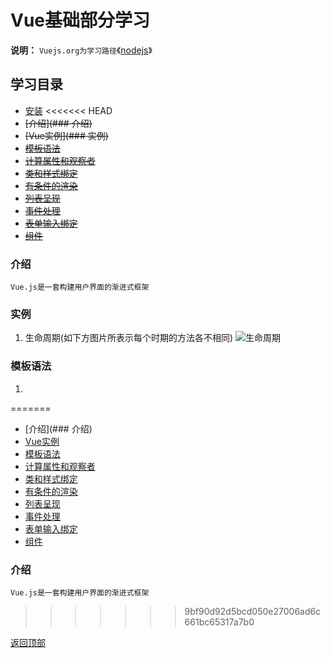 # Vue基础部分学习
**说明：** `Vuejs.org为学习路径`《[nodejs](https://vuejs.org/)》
## 学习目录
- [安装]()
<<<<<<< HEAD
- ~~[介绍](### 介绍)~~
- ~~[Vue实例](### 实例)~~
- ~~[模板语法]()~~
- ~~[计算属性和观察者]()~~
- ~~[类和样式绑定]()~~
- ~~[有条件的渲染]()~~
- ~~[列表呈现]()~~
- ~~[事件处理]()~~
- ~~[表单输入绑定]()~~
- ~~[组件]()~~

### 介绍
`Vue.js是一套构建用户界面的渐进式框架`
### 实例
1. 生命周期(如下方图片所表示每个时期的方法各不相同)
![生命周期](https://vuejs.org/images/lifecycle.png "生命周期")

### 模板语法
1.






=======
- [介绍](### 介绍)
- [Vue实例]()
- [模板语法]()
- [计算属性和观察者]()
- [类和样式绑定]()
- [有条件的渲染]()
- [列表呈现]()
- [事件处理]()
- [表单输入绑定]()
- [组件]()

### 介绍
`Vue.js是一套构建用户界面的渐进式框架`
>>>>>>> 9bf90d92d5bcd050e27006ad6c661bc65317a7b0

[返回顶部](#Vue基础部分学习)
